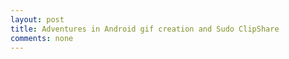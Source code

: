 ```yaml
---
layout: post
title: Adventures in Android gif creation and Sudo ClipShare
comments: none
---
```

<div align="center"><div class="g-post" data-href="https://plus.google.com/104570711580136846518/posts/8keaJYGAZD6"></div></div>